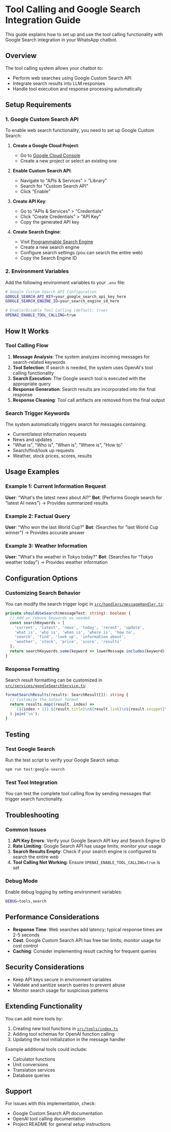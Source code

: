 # Tool Calling and Google Search Integration Guide

This guide explains how to set up and use the tool calling functionality with Google Search integration in your WhatsApp chatbot.

## Overview

The tool calling system allows your chatbot to:
- Perform web searches using Google Custom Search API
- Integrate search results into LLM responses
- Handle tool execution and response processing automatically

## Setup Requirements

### 1. Google Custom Search API

To enable web search functionality, you need to set up Google Custom Search:

1. **Create a Google Cloud Project**:
   - Go to [Google Cloud Console](https://console.cloud.google.com/)
   - Create a new project or select an existing one

2. **Enable Custom Search API**:
   - Navigate to "APIs & Services" > "Library"
   - Search for "Custom Search API"
   - Click "Enable"

3. **Create API Key**:
   - Go to "APIs & Services" > "Credentials"
   - Click "Create Credentials" > "API Key"
   - Copy the generated API key

4. **Create Search Engine**:
   - Visit [Programmable Search Engine](https://programmablesearchengine.google.com/about/)
   - Create a new search engine
   - Configure search settings (you can search the entire web)
   - Copy the Search Engine ID

### 2. Environment Variables

Add the following environment variables to your `.env` file:

```bash
# Google Custom Search API Configuration
GOOGLE_SEARCH_API_KEY=your_google_search_api_key_here
GOOGLE_SEARCH_ENGINE_ID=your_search_engine_id_here

# Enable/Disable Tool Calling (default: true)
OPENAI_ENABLE_TOOL_CALLING=true
```

## How It Works

### Tool Calling Flow

1. **Message Analysis**: The system analyzes incoming messages for search-related keywords
2. **Tool Selection**: If search is needed, the system uses OpenAI's tool calling functionality
3. **Search Execution**: The Google search tool is executed with the appropriate query
4. **Response Generation**: Search results are incorporated into the final response
5. **Response Cleaning**: Tool call artifacts are removed from the final output

### Search Trigger Keywords

The system automatically triggers search for messages containing:
- Current/latest information requests
- News and updates
- "What is", "Who is", "When is", "Where is", "How to"
- Search/find/look up requests
- Weather, stock prices, scores, results

## Usage Examples

### Example 1: Current Information Request
**User**: "What's the latest news about AI?"
**Bot**: (Performs Google search for "latest AI news") → Provides summarized results

### Example 2: Factual Query
**User**: "Who won the last World Cup?"
**Bot**: (Searches for "last World Cup winner") → Provides accurate answer

### Example 3: Weather Information
**User**: "What's the weather in Tokyo today?"
**Bot**: (Searches for "Tokyo weather today") → Provides weather information

## Configuration Options

### Customizing Search Behavior

You can modify the search trigger logic in [`src/handlers/messageHandler.ts`](src/handlers/messageHandler.ts:227-240):

```typescript
private shouldUseSearch(messageText: string): boolean {
  // Add or remove keywords as needed
  const searchKeywords = [
    'current', 'latest', 'news', 'today', 'recent', 'update',
    'what is', 'who is', 'when is', 'where is', 'how to',
    'search', 'find', 'look up', 'information about',
    'weather', 'stock', 'price', 'score', 'results'
  ];
  return searchKeywords.some(keyword => lowerMessage.includes(keyword));
}
```

### Response Formatting

Search result formatting can be customized in [`src/services/googleSearchService.ts`](src/services/googleSearchService.ts:54-62):

```typescript
formatSearchResults(results: SearchResult[]): string {
  // Customize the output format
  return results.map((result, index) =>
    `[${index + 1}] ${result.title}\n${result.link}\n${result.snippet}\n`
  ).join('\n');
}
```

## Testing

### Test Google Search

Run the test script to verify your Google Search setup:

```bash
npm run test:google-search
```

### Test Tool Integration

You can test the complete tool calling flow by sending messages that trigger search functionality.

## Troubleshooting

### Common Issues

1. **API Key Errors**: Verify your Google Search API key and Search Engine ID
2. **Rate Limiting**: Google Search API has usage limits; monitor your usage
3. **Search Results Empty**: Check if your search engine is configured to search the entire web
4. **Tool Calling Not Working**: Ensure `OPENAI_ENABLE_TOOL_CALLING=true` is set

### Debug Mode

Enable debug logging by setting environment variables:

```bash
DEBUG=tools,search
```

## Performance Considerations

- **Response Time**: Web searches add latency; typical response times are 2-5 seconds
- **Cost**: Google Custom Search API has free tier limits; monitor usage for cost control
- **Caching**: Consider implementing result caching for frequent queries

## Security Considerations

- Keep API keys secure in environment variables
- Validate and sanitize search queries to prevent abuse
- Monitor search usage for suspicious patterns

## Extending Functionality

You can add more tools by:

1. Creating new tool functions in [`src/tools/index.ts`](src/tools/index.ts)
2. Adding tool schemas for OpenAI function calling
3. Updating the tool initialization in the message handler

Example additional tools could include:
- Calculator functions
- Unit conversions
- Translation services
- Database queries

## Support

For issues with this implementation, check:
- Google Custom Search API documentation
- OpenAI tool calling documentation
- Project README for general setup instructions
